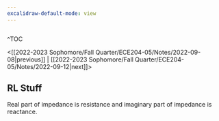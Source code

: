 ```yaml
---
excalidraw-default-mode: view
---
```



```toc

```
^TOC

<[[2022-2023 Sophomore/Fall Quarter/ECE204-05/Notes/2022-09-08|previous]] | [[2022-2023 Sophomore/Fall Quarter/ECE204-05/Notes/2022-09-12|next]]>

## RL Stuff

Real part of impedance is resistance and imaginary part of impedance is reactance.
